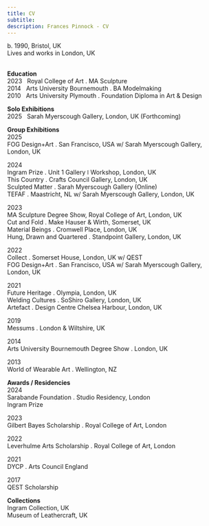 ```yaml
---
title: CV
subtitle: 
description: Frances Pinnock - CV
---
```

  
b. 1990, Bristol, UK  
Lives and works in London, UK  
<br />  

**Education**  
2023&nbsp;&nbsp;&nbsp;Royal College of Art . MA Sculpture  
2014&nbsp;&nbsp;&nbsp;Arts University Bournemouth . BA Modelmaking  
2010&nbsp;&nbsp;&nbsp;Arts University Plymouth . Foundation Diploma in Art & Design  

**Solo Exhibitions**    
2025&nbsp;&nbsp;&nbsp;Sarah Myerscough Gallery, London, UK (Forthcoming) 

**Group Exhibitions**  
2025  
FOG Design+Art . San Francisco, USA w/ Sarah Myerscough Gallery, London, UK  

2024  
Ingram Prize . Unit 1 Gallery ǀ Workshop, London, UK  
This Country . Crafts Council Gallery, London, UK  
Sculpted Matter . Sarah Myerscough Gallery (Online)  
TEFAF . Maastricht, NL w/ Sarah Myerscough Gallery, London, UK  

2023  
MA Sculpture Degree Show, Royal College of Art, London, UK  
Cut and Fold . Make Hauser & Wirth, Somerset, UK  
Material Beings . Cromwell Place, London, UK  
Hung, Drawn and Quartered . Standpoint Gallery, London, UK  

2022  
Collect . Somerset House, London, UK  w/ QEST  
FOG Design+Art . San Francisco, USA w/ Sarah Myerscough Gallery, London, UK  

2021  
Future Heritage . Olympia, London, UK  
Welding Cultures . SoShiro Gallery, London, UK  
Artefact . Design Centre Chelsea Harbour, London, UK  

2019  
Messums . London & Wiltshire, UK  

2014  
Arts University Bournemouth Degree Show . London, UK  

2013  
World of Wearable Art . Wellington, NZ  

**Awards / Residencies**  
2024  
Sarabande Foundation . Studio Residency, London  
Ingram Prize  

2023  
Gilbert Bayes Scholarship . Royal College of Art, London  

2022  
Leverhulme Arts Scholarship . Royal College of Art, London  

2021  
DYCP . Arts Council England  

2017  
QEST Scholarship  
  
**Collections**  
Ingram Collection, UK  
Museum of Leathercraft, UK  




  










 



  










 











